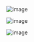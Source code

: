 

![image](https://github.com/danielhidalgo2/WriteUps/assets/60622651/3c1a28fd-bbaf-4f88-bec8-cb6701cbe610)

![image](https://github.com/danielhidalgo2/WriteUps/assets/60622651/8c9171e4-96ee-4ace-8677-f4479a865f76)



![image](https://github.com/danielhidalgo2/WriteUps/assets/60622651/8ca978d2-7db0-4b62-af83-6eeff4c5e082)
